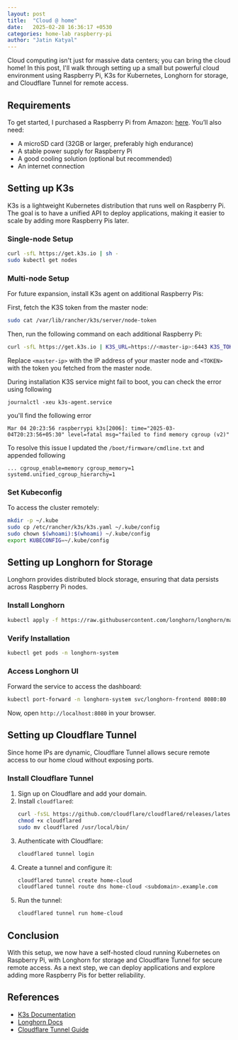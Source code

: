 ```yaml
---
layout: post
title:  "Cloud @ home"
date:   2025-02-28 16:36:17 +0530
categories: home-lab raspberry-pi
author: "Jatin Katyal"
---
```


Cloud computing isn't just for massive data centers; you can bring the cloud home! In this post, I'll walk through setting up a small but powerful cloud environment using Raspberry Pi, K3s for Kubernetes, Longhorn for storage, and Cloudflare Tunnel for remote access.

## Requirements
To get started, I purchased a Raspberry Pi from Amazon: [here](https://amzn.in/d/h8QG3A8). You’ll also need:

- A microSD card (32GB or larger, preferably high endurance)
- A stable power supply for Raspberry Pi
- A good cooling solution (optional but recommended)
- An internet connection

## Setting up K3s
K3s is a lightweight Kubernetes distribution that runs well on Raspberry Pi. The goal is to have a unified API to deploy applications, making it easier to scale by adding more Raspberry Pis later.

### Single-node Setup
```sh
curl -sfL https://get.k3s.io | sh -
sudo kubectl get nodes
```

### Multi-node Setup
For future expansion, install K3s agent on additional Raspberry Pis:

First, fetch the K3S token from the master node:
```sh
sudo cat /var/lib/rancher/k3s/server/node-token
```

Then, run the following command on each additional Raspberry Pi:
```sh
curl -sfL https://get.k3s.io | K3S_URL=https://<master-ip>:6443 K3S_TOKEN=<TOKEN> sh -
```

Replace `<master-ip>` with the IP address of your master node and `<TOKEN>` with the token you fetched from the master node.

During installation K3S service might fail to boot, you can check the error using following
```
journalctl -xeu k3s-agent.service
```

you'll find the following error
```
Mar 04 20:23:56 raspberrypi k3s[2006]: time="2025-03-04T20:23:56+05:30" level=fatal msg="failed to find memory cgroup (v2)"
```

To resolve this issue I updated the `/boot/firmware/cmdline.txt` and appended following
```
... cgroup_enable=memory cgroup_memory=1 systemd.unified_cgroup_hierarchy=1
```

### Set Kubeconfig
To access the cluster remotely:
```sh
mkdir -p ~/.kube
sudo cp /etc/rancher/k3s/k3s.yaml ~/.kube/config
sudo chown $(whoami):$(whoami) ~/.kube/config
export KUBECONFIG=~/.kube/config
```

## Setting up Longhorn for Storage
Longhorn provides distributed block storage, ensuring that data persists across Raspberry Pi nodes.

### Install Longhorn
```sh
kubectl apply -f https://raw.githubusercontent.com/longhorn/longhorn/master/deploy/longhorn.yaml
```

### Verify Installation
```sh
kubectl get pods -n longhorn-system
```

### Access Longhorn UI
Forward the service to access the dashboard:
```sh
kubectl port-forward -n longhorn-system svc/longhorn-frontend 8080:80
```
Now, open `http://localhost:8080` in your browser.

## Setting up Cloudflare Tunnel
Since home IPs are dynamic, Cloudflare Tunnel allows secure remote access to our home cloud without exposing ports.

### Install Cloudflare Tunnel
1. Sign up on Cloudflare and add your domain.
2. Install `cloudflared`:
   ```sh
   curl -fsSL https://github.com/cloudflare/cloudflared/releases/latest/download/cloudflared-linux-arm64 -o cloudflared
   chmod +x cloudflared
   sudo mv cloudflared /usr/local/bin/
   ```
3. Authenticate with Cloudflare:
   ```sh
   cloudflared tunnel login
   ```
4. Create a tunnel and configure it:
   ```sh
   cloudflared tunnel create home-cloud
   cloudflared tunnel route dns home-cloud <subdomain>.example.com
   ```
5. Run the tunnel:
   ```sh
   cloudflared tunnel run home-cloud
   ```

## Conclusion
With this setup, we now have a self-hosted cloud running Kubernetes on Raspberry Pi, with Longhorn for storage and Cloudflare Tunnel for secure remote access. As a next step, we can deploy applications and explore adding more Raspberry Pis for better reliability.

## References
- [K3s Documentation](https://k3s.io/)
- [Longhorn Docs](https://longhorn.io/docs/)
- [Cloudflare Tunnel Guide](https://developers.cloudflare.com/cloudflare-one/connections/connect-apps/)
